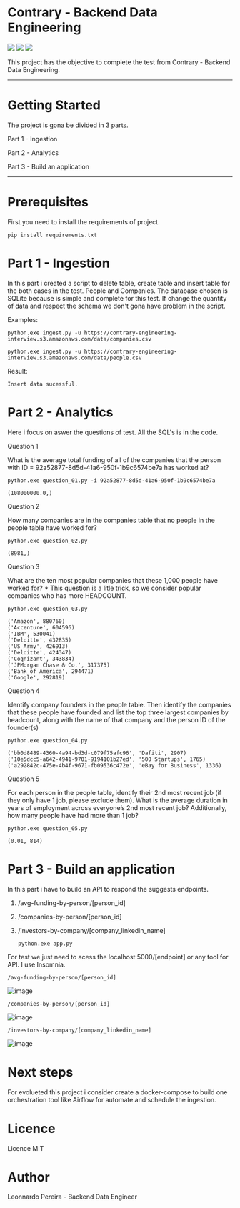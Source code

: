# Contrary - Backend Data Engineering

<img src="https://img.shields.io/apm/l/vim-mode"/> <img src="https://img.shields.io/badge/Challenge-Contrary-green"/> <img src="https://img.shields.io/badge/DataEngineer-ETL-brightgreen"/>

This project has the objective to complete the test from Contrary - Backend Data Engineering.

---
# Getting Started
The project is gona be divided in 3 parts.

Part 1 - Ingestion

Part 2 - Analytics

Part 3 - Build an application

---
# Prerequisites
First you need to install the requirements of project.

    pip install requirements.txt
# Part 1 - Ingestion

In this part i created a script to delete table, create table and insert table for the both cases in the test. People and Companies. The database chosen is SQLite because is simple and complete for this test.
If change the quantity of data and respect the schema we don't gona have problem in the script.

Examples:

    python.exe ingest.py -u https://contrary-engineering-interview.s3.amazonaws.com/data/companies.csv

    python.exe ingest.py -u https://contrary-engineering-interview.s3.amazonaws.com/data/people.csv

Result:

    Insert data sucessful.

# Part 2 - Analytics

Here i focus on aswer the questions of test. All the SQL's is in the code.

Question 1

What is the average total funding of all of the companies that the person with ID = 92a52877-8d5d-41a6-950f-1b9c6574be7a has worked at?

    python.exe question_01.py -i 92a52877-8d5d-41a6-950f-1b9c6574be7a

    (108000000.0,)

Question 2

How many companies are in the companies table that no people in the people table have worked
for?

    python.exe question_02.py

    (8981,)


Question 3

What are the ten most popular companies that these 1,000 people have worked for?
    * This question is a litle trick, so we consider popular companies who has more HEADCOUNT.

    python.exe question_03.py

    ('Amazon', 880760)
    ('Accenture', 604596)
    ('IBM', 530041)
    ('Deloitte', 432835)
    ('US Army', 426913)
    ('Deloitte', 424347)
    ('Cognizant', 343834)
    ('JPMorgan Chase & Co.', 317375)
    ('Bank of America', 294471)
    ('Google', 292819)

Question 4 

Identify company founders in the people table. Then identify the companies that these people have
founded and list the top three largest companies by headcount, along with the name of that
company and the person ID of the founder(s)

    python.exe question_04.py

    ('bb0d8489-4360-4a94-bd3d-c079f75afc96', 'Dafiti', 2907)
    ('10e5dcc5-a642-4941-9701-9194101b27ed', '500 Startups', 1765)
    ('a292842c-475e-4b4f-9671-fb09536c472e', 'eBay for Business', 1336)

Question 5

For each person in the people table, identify their 2nd most recent job (if they only have 1 job,
please exclude them). What is the average duration in years of employment across everyone’s
2nd most recent job? Additionally, how many people have had more than 1 job?

    python.exe question_05.py

    (0.01, 814)


# Part 3 - Build an application

In this part i have to build an API to respond the suggests endpoints.

1)  /avg-funding-by-person/[person_id]
2)  /companies-by-person/[person_id]
3)  /investors-by-company/[company_linkedin_name]

        python.exe app.py

For test we just need to acess the localhost:5000/[endpoint] or any tool for API. I use Insomnia.

    /avg-funding-by-person/[person_id]
![image](https://user-images.githubusercontent.com/13987090/198903299-a40965f4-c7d9-4069-86cf-57b38eed5714.png)

    /companies-by-person/[person_id]
![image](https://user-images.githubusercontent.com/13987090/198903347-acd4b4da-a965-42ee-8149-d0c3c538e388.png)

    /investors-by-company/[company_linkedin_name]
![image](https://user-images.githubusercontent.com/13987090/198903401-122f8a1e-ada5-4e95-b88d-a9809b60b5bb.png)


# Next steps
For evolueted this project i consider create a docker-compose to build one orchestration tool like Airflow for automate and schedule the ingestion. 
# Licence
Licence MIT

# Author
Leonnardo Pereira - Backend Data Engineer